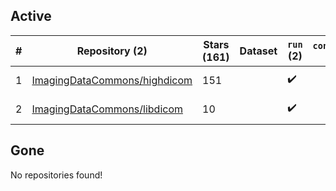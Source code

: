 ## Active
| # | Repository (2) | Stars (161) | Dataset | `run` (2) | `containers-run` | Last Modified |
| --- | --- | --- | --- | --- | --- | --- |
| 1 | [ImagingDataCommons/highdicom](https://github.com/ImagingDataCommons/highdicom) | 151 |  | :heavy_check_mark: |  | 2024-02-01 16:02:10+00:00 |
| 2 | [ImagingDataCommons/libdicom](https://github.com/ImagingDataCommons/libdicom) | 10 |  | :heavy_check_mark: |  | 2023-11-14 18:14:32+00:00 |

## Gone
No repositories found!

